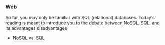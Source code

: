 ### Web

So far, you may only be familiar with SQL (relational) databases. Today's reading is meant to introduce you to the debate between NoSQL, SQL, and its advantages disadvantages

* [NoSQL vs. SQL](https://arstechnica.com/information-technology/2016/03/to-sql-or-nosql-thats-the-database-question/)
